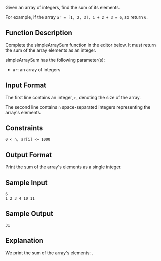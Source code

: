 Given an array of integers, find the sum of its elements.

For example, if the array `ar = [1, 2, 3], 1 + 2 + 3 = 6`, so return `6`.

## Function Description

Complete the simpleArraySum function in the editor below. It must return the sum of the array elements as an integer.

simpleArraySum has the following parameter(s):

- `ar`: an array of integers

## Input Format

The first line contains an integer, `n`, denoting the size of the array.

The second line contains `n` space-separated integers representing the array's elements.

## Constraints

```
0 < n, ar[i] <= 1000
```


## Output Format

Print the sum of the array's elements as a single integer.

## Sample Input

```
6
1 2 3 4 10 11
```

## Sample Output

```
31
```

## Explanation

We print the sum of the array's elements: .
